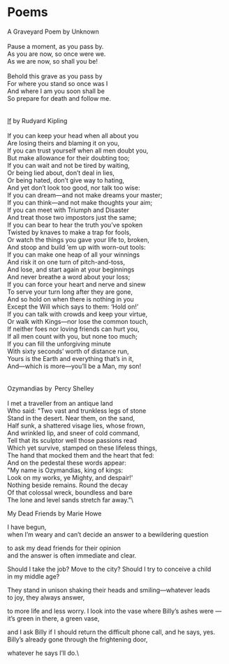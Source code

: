 # Poems

A Graveyard Poem by Unknown \
\
Pause a moment, as you pass by.\
As you are now, so once were we.\
As we are now, so shall you be!\
\
Behold this grave as you pass by\
For where you stand so once was I\
And where I am you soon shall be\
So prepare for death and follow me.\
\
\
[If](https://www.poetryfoundation.org/poems/46473/) by Rudyard Kipling\
\
If you can keep your head when all about you\
Are losing theirs and blaming it on you,\
If you can trust yourself when all men doubt you,\
But make allowance for their doubting too;\
If you can wait and not be tired by waiting,\
Or being lied about, don’t deal in lies,\
Or being hated, don’t give way to hating,\
And yet don’t look too good, nor talk too wise:\
If you can dream—and not make dreams your master;\
If you can think—and not make thoughts your aim;\
If you can meet with Triumph and Disaster\
And treat those two impostors just the same;\
If you can bear to hear the truth you’ve spoken\
Twisted by knaves to make a trap for fools,\
Or watch the things you gave your life to, broken,\
And stoop and build ’em up with worn-out tools:\
If you can make one heap of all your winnings\
And risk it on one turn of pitch-and-toss,\
And lose, and start again at your beginnings\
And never breathe a word about your loss;\
If you can force your heart and nerve and sinew\
To serve your turn long after they are gone,\
And so hold on when there is nothing in you\
Except the Will which says to them: ‘Hold on!’\
If you can talk with crowds and keep your virtue,\
Or walk with Kings—nor lose the common touch,\
If neither foes nor loving friends can hurt you,\
If all men count with you, but none too much;\
If you can fill the unforgiving minute\
With sixty seconds’ worth of distance run,\
Yours is the Earth and everything that’s in it,\
And—which is more—you’ll be a Man, my son!\
\
\
Ozymandias by  Percy Shelley\
\
I met a traveller from an antique land\
Who said: "Two vast and trunkless legs of stone\
Stand in the desert. Near them, on the sand,\
Half sunk, a shattered visage lies, whose frown,\
And wrinkled lip, and sneer of cold command,\
Tell that its sculptor well those passions read\
Which yet survive, stamped on these lifeless things,\
The hand that mocked them and the heart that fed:\
And on the pedestal these words appear:\
"My name is Ozymandias, king of kings:\
Look on my works, ye Mighty, and despair!'\
Nothing beside remains. Round the decay\
Of that colossal wreck, boundless and bare\
The lone and level sands stretch far away."\


My Dead Friends by Marie Howe

I have begun, \
when I’m weary and can’t decide an answer to a bewildering question

to ask my dead friends for their opinion\
&#x20;and the answer is often immediate and clear.

Should I take the job? Move to the city? Should I try to conceive a child \
in my middle age?

They stand in unison shaking their heads and smiling—whatever leads \
to joy, they always answer,

to more life and less worry. I look into the vase where Billy’s ashes were — \
it’s green in there, a green vase,

and I ask Billy if I should return the difficult phone call, and he says, yes. \
Billy’s already gone through the frightening door,

whatever he says I’ll do.\
